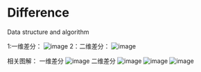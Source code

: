 # Difference
Data structure and algorithm

1:一维差分：
![image](https://user-images.githubusercontent.com/121226086/214994554-81aa7962-74e3-4c11-ab12-bcc8f5271359.png)
2：二维差分：
![image](https://user-images.githubusercontent.com/121226086/214994636-793e32e9-dddc-4a58-b278-7858fd0e96a3.png)

相关图解：
一维差分
![image](https://user-images.githubusercontent.com/121226086/213134953-68a36cbf-4aa6-496d-a8b8-cdc216141ab9.png)
二维差分
![image](https://user-images.githubusercontent.com/121226086/213135202-25f666c5-f867-4015-a172-cc641bed1b60.png)
![image](https://user-images.githubusercontent.com/121226086/213135366-d8aaabdf-b67d-426e-a3d6-b450a084dc1a.png)
![image](https://user-images.githubusercontent.com/121226086/213135491-43e7badd-c32d-4303-b73f-dd38fbcf9b79.png)

